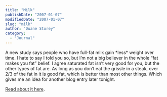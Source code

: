 ```yaml
---
title: "Milk"
publishDate: "2007-01-07"
modifiedDate: "2007-01-07"
slug: "milk"
author: "Duane Storey"
category:
  - "Journal"
---
```


A new study says people who have full-fat milk gain \*less\* weight over time. I hate to say I told you so, but I’m not a big believer in the whole “fat makes you fat” belief. I agree saturated fat isn’t very good for you, but the other types of fat are. As long as you don’t eat the grissle in a steak, over 2/3 of the fat in it is good fat, which is better than most other things. Which gives me an idea for another blog entry later tonight.

[Read about it here](http://news.yahoo.com/s/nm/20070107/hl_nm/dairy_weight_dc_1).